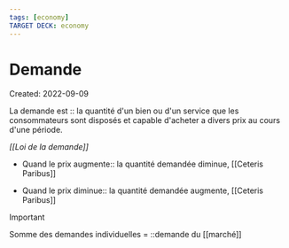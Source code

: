 ```yaml
---
tags: [economy] 
TARGET DECK: economy
---
```

# Demande
Created: 2022-09-09

La demande est :: la quantité d'un bien ou d'un service que les consommateurs sont disposés et capable d'acheter a divers prix au cours d'une période.
<!--SR:!2022-11-14,37,230-->

*[[Loi de la demande]]*
- Quand le prix augmente:: la quantité demandée diminue, [[Ceteris Paribus]]
<!--SR:!2023-05-04,177,310-->
- Quand le prix diminue:: la quantité demandée augmente, [[Ceteris Paribus]]
<!--SR:!2022-11-27,60,310-->

> [!important]
> Somme des demandes individuelles = ::demande du [[marché]]
<!--SR:!2023-02-17,109,290-->

